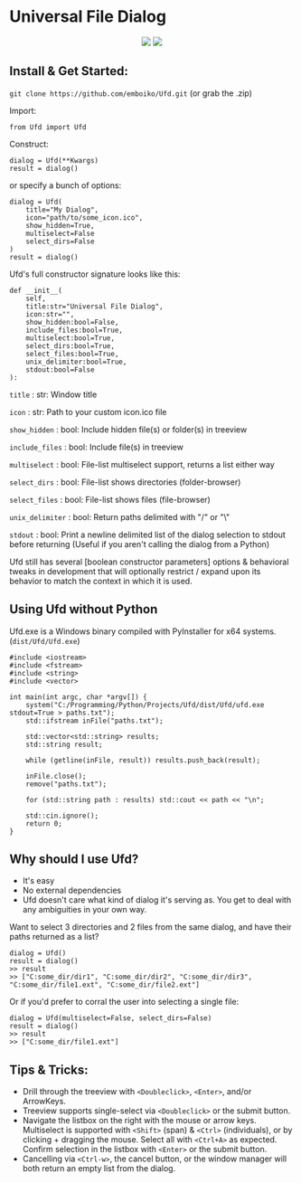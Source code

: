 # Universal File Dialog

<p align="center">
	<img src="https://i.imgur.com/0WsmsVD.png">
	<img src="https://i.imgur.com/RIQBxge.png">
</p>

## Install & Get Started:

`git clone https://github.com/emboiko/Ufd.git` (or grab the .zip)

Import:

`from Ufd import Ufd`

Construct:
```
dialog = Ufd(**Kwargs)
result = dialog()
```

or specify a bunch of options:

```
dialog = Ufd(
    title="My Dialog",
    icon="path/to/some_icon.ico",
    show_hidden=True,
    multiselect=False
    select_dirs=False
)
result = dialog()
```

Ufd's full constructor signature looks like this:

```
def __init__(
    self,
    title:str="Universal File Dialog",
    icon:str="",
    show_hidden:bool=False,
    include_files:bool=True,
    multiselect:bool=True,
    select_dirs:bool=True,
    select_files:bool=True,
    unix_delimiter:bool=True,
    stdout:bool=False
):
```
`title`             : str: Window title

`icon`              : str: Path to your custom icon.ico file 

`show_hidden`       : bool: Include hidden file(s) or folder(s) in treeview

`include_files`     : bool: Include file(s) in treeview

`multiselect`       : bool: File-list multiselect support, returns a list either way

`select_dirs`       : bool: File-list shows directories (folder-browser)

`select_files`      : bool: File-list shows files (file-browser)

`unix_delimiter`    : bool: Return paths delimited with "/" or "\\"

`stdout`            : bool: Print a newline delimited list of the dialog selection to stdout before returning (Useful if you aren't calling the dialog from a Python)

Ufd still has several [boolean constructor parameters] options & behavioral tweaks in development that will optionally restrict / expand upon its behavior to match the context in which it is used. 

## Using Ufd without Python
Ufd.exe is a Windows binary compiled with PyInstaller for x64 systems. (`dist/Ufd/Ufd.exe`)

```
#include <iostream>
#include <fstream>
#include <string>
#include <vector>

int main(int argc, char *argv[]) {
	system("C:/Programming/Python/Projects/Ufd/dist/Ufd/ufd.exe stdout=True > paths.txt");
	std::ifstream inFile("paths.txt");

	std::vector<std::string> results;
	std::string result;

	while (getline(inFile, result)) results.push_back(result);

	inFile.close();
    remove("paths.txt");

	for (std::string path : results) std::cout << path << "\n";

	std::cin.ignore();
	return 0;
}
```

## Why should I use Ufd?
- It's easy
- No external dependencies
- Ufd doesn't care what kind of dialog it's serving as. You get to deal with any ambiguities in your own way. 

Want to select 3 directories and 2 files from the same dialog, and have their paths returned as a list? 

```
dialog = Ufd()
result = dialog()
>> result
>> ["C:some_dir/dir1", "C:some_dir/dir2", "C:some_dir/dir3", "C:some_dir/file1.ext", "C:some_dir/file2.ext"]
```

Or if you'd prefer to corral the user into selecting a single file:

```
dialog = Ufd(multiselect=False, select_dirs=False)
result = dialog()
>> result
>> ["C:some_dir/file1.ext"]
```

## Tips & Tricks:

- Drill through the treeview with `<Doubleclick>`, `<Enter>`, and/or ArrowKeys.
- Treeview supports single-select via `<Doubleclick>` or the submit button.
- Navigate the listbox on the right with the mouse or arrow keys. Multiselect is supported with `<Shift>` (span) & `<Ctrl>` (individuals), or by clicking + dragging the mouse. Select all with `<Ctrl+A>` as expected. Confirm selection in the listbox with `<Enter>` or the submit button.
- Cancelling via `<Ctrl-w>`, the cancel button, or the window manager will both return an empty list from the dialog.
